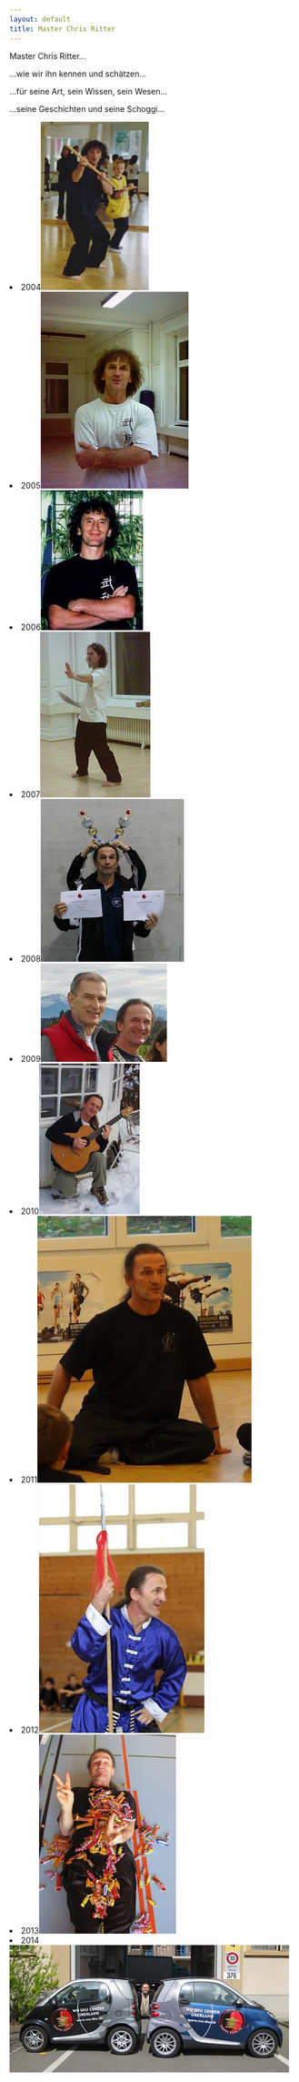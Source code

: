 ```yaml
---
layout: default
title: Master Chris Ritter
---
```


Master Chris Ritter...

...wie wir ihn kennen und schätzen...

...für seine Art, sein Wissen, sein Wesen...

...seine Geschichten und seine Schoggi...

<li><a class="button-contact-place">2004<img src="/images/chris_04.jpg"</a></li>
<li><a class="button-contact-place">2005<img src="/images/chris_05.jpg"</a></li>
<li><a class="button-contact-place">2006<img src="/images/chris_06.jpg"</a></li>
<li><a class="button-contact-place">2007<img src="/images/chris_07.jpg"</a></li>
<li><a class="button-contact-place">2008<img src="/images/chris_08.jpg"</a></li>
<li><a class="button-contact-place">2009<img src="/images/chris_09.jpg"</a></li>
<li><a class="button-contact-place">2010<img src="/images/chris_10.jpg"</a></li>
<li><a class="button-contact-place">2011<img src="/images/chris_11.jpg"</a></li>
<li><a class="button-contact-place">2012<img src="/images/chris_12.jpg"</a></li>
<li><a class="button-contact-place">2013<img src="/images/chris_13.jpg"</a></li>
<li><a class="button-contact-place">2014<img src="/images/chris_14.jpg"</a></li>
</ul>